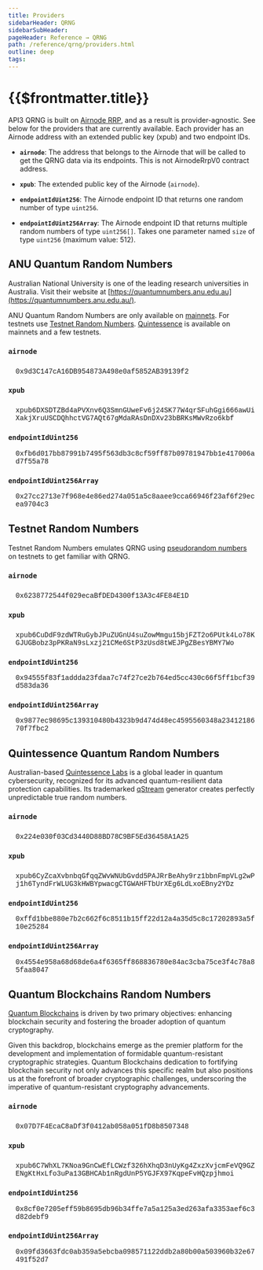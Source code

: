 ```yaml
---
title: Providers
sidebarHeader: QRNG
sidebarSubHeader:
pageHeader: Reference → QRNG
path: /reference/qrng/providers.html
outline: deep
tags:
---
```


<PageHeader/>

<QrngRemoval/>

<SearchHighlight/>

<FlexStartTag/>

# {{$frontmatter.title}}

API3 QRNG is built on [Airnode RRP](/reference/airnode/latest/concepts/), and as
a result is provider-agnostic. See below for the providers that are currently
available. Each provider has an Airnode address with an extended public key
(xpub) and two endpoint IDs.

- <b>`airnode`</b>: The address that belongs to the Airnode that will be called
  to get the QRNG data via its endpoints. This is not AirnodeRrpV0 contract
  address.

- <b>`xpub`</b>: The extended public key of the Airnode (`airnode`).

- <b>`endpointIdUint256`</b>: The Airnode endpoint ID that returns one random
  number of type `uint256`.

- <b>`endpointIdUint256Array`</b>: The Airnode endpoint ID that returns multiple
  random numbers of type `uint256[]`. Takes one parameter named `size` of type
  `uint256` (maximum value: 512).

## ANU Quantum Random Numbers

Australian National University is one of the leading research universities in
Australia. Visit their website at
[https://quantumnumbers.anu.edu.au](https://quantumnumbers.anu.edu.au/).

ANU Quantum Random Numbers are only available on
[mainnets](/reference/qrng/chains.md#anu). For testnets use
[Testnet Random Numbers](/reference/qrng/providers.md#testnet-random-numbers).
[Quintessence](/reference/qrng/providers.md#quintessence-quantum-random-numbers)
is available on mainnets and a few testnets.

### `airnode`

<div style="word-wrap:break-word;margin-top:25px;">
<div style="margin-top:15px;margin-left:15px">
    <span style="font-family:courier">0x9d3C147cA16DB954873A498e0af5852AB39139f2</span>
    <CopyIcon text="0x9d3C147cA16DB954873A498e0af5852AB39139f2"/>
</div>
</div>

### `xpub`

<div style="word-wrap:break-word;margin-top:25px;">
<div style="margin-top:15px;margin-left:15px">
    <span style="font-family:courier">xpub6DXSDTZBd4aPVXnv6Q3SmnGUweFv6j24SK77W4qrSFuhGgi666awUiXakjXruUSCDQhhctVG7AQt67gMdaRAsDnDXv23bBRKsMWvRzo6kbf</span>
    <CopyIcon text="xpub6DXSDTZBd4aPVXnv6Q3SmnGUweFv6j24SK77W4qrSFuhGgi666awUiXakjXruUSCDQhhctVG7AQt67gMdaRAsDnDXv23bBRKsMWvRzo6kbf"/>
</div>
</div>

### `endpointIdUint256`

<div style="word-wrap:break-word;margin-top:15px;margin-left:15px">
    <span style="font-family:courier">0xfb6d017bb87991b7495f563db3c8cf59ff87b09781947bb1e417006ad7f55a78</span>
    <CopyIcon text="0xfb6d017bb87991b7495f563db3c8cf59ff87b09781947bb1e417006ad7f55a78"/>
</div>

### `endpointIdUint256Array`

<div style="word-wrap:break-word;margin-top:15px;margin-left:15px;">
    <span style="font-family:courier">0x27cc2713e7f968e4e86ed274a051a5c8aaee9cca66946f23af6f29ecea9704c3</span>
    <CopyIcon text="0x27cc2713e7f968e4e86ed274a051a5c8aaee9cca66946f23af6f29ecea9704c3"/>
</div>

## Testnet Random Numbers

Testnet Random Numbers emulates QRNG using
[pseudorandom numbers](https://www.mathworks.com/help/stats/generating-random-data.html)
on testnets to get familiar with QRNG.

### `airnode`

<div style="word-wrap:break-word;margin-top:25px;">
<div style="margin-top:15px;margin-left:15px">
    <span style="font-family:courier">0x6238772544f029ecaBfDED4300f13A3c4FE84E1D</span>
    <CopyIcon text="0x6238772544f029ecaBfDED4300f13A3c4FE84E1D"/>
</div>
</div>

### `xpub`

<div style="word-wrap:break-word;margin-top:25px;">
<div style="margin-top:15px;margin-left:15px">
    <span style="font-family:courier">xpub6CuDdF9zdWTRuGybJPuZUGnU4suZowMmgu15bjFZT2o6PUtk4Lo78KGJUGBobz3pPKRaN9sLxzj21CMe6StP3zUsd8tWEJPgZBesYBMY7Wo</span>
    <CopyIcon text="xpub6CuDdF9zdWTRuGybJPuZUGnU4suZowMmgu15bjFZT2o6PUtk4Lo78KGJUGBobz3pPKRaN9sLxzj21CMe6StP3zUsd8tWEJPgZBesYBMY7Wo"/>
</div>
</div>

### `endpointIdUint256`

<div style="word-wrap:break-word;margin-top:15px;margin-left:15px">
    <span style="font-family:courier">0x94555f83f1addda23fdaa7c74f27ce2b764ed5cc430c66f5ff1bcf39d583da36</span>
    <CopyIcon text="0x94555f83f1addda23fdaa7c74f27ce2b764ed5cc430c66f5ff1bcf39d583da36"/>
</div>

### `endpointIdUint256Array`

<div style="word-wrap:break-word;margin-top:15px;margin-left:15px;">
    <span style="font-family:courier">0x9877ec98695c139310480b4323b9d474d48ec4595560348a2341218670f7fbc2</span>
    <CopyIcon text="0x9877ec98695c139310480b4323b9d474d48ec4595560348a2341218670f7fbc2"/>
</div>

## Quintessence Quantum Random Numbers

Australian-based [Quintessence Labs](https://www.quintessencelabs.com/) is a
global leader in quantum cybersecurity, recognized for its advanced
quantum-resilient data protection capabilities. Its trademarked
[qStream](https://www.quintessencelabs.com/products#qrng) generator creates
perfectly unpredictable true random numbers.

<!-- Need css for mobile -->

### `airnode`

<div style="word-wrap:break-word;margin-top:25px;">
<div style="margin-top:15px;margin-left:15px">
    <span style="font-family:courier">0x224e030f03Cd3440D88BD78C9BF5Ed36458A1A25</span>
    <CopyIcon text="0x224e030f03Cd3440D88BD78C9BF5Ed36458A1A25"/>
</div>
</div>

### `xpub`

<div style="word-wrap:break-word;margin-top:25px;">
<div style="margin-top:15px;margin-left:15px">
    <span style="font-family:courier">xpub6CyZcaXvbnbqGfqqZWvWNUbGvdd5PAJRrBeAhy9rz1bbnFmpVLg2wPj1h6TyndFrWLUG3kHWBYpwacgCTGWAHFTbUrXEg6LdLxoEBny2YDz</span>
    <CopyIcon text="xpub6CyZcaXvbnbqGfqqZWvWNUbGvdd5PAJRrBeAhy9rz1bbnFmpVLg2wPj1h6TyndFrWLUG3kHWBYpwacgCTGWAHFTbUrXEg6LdLxoEBny2YDz"/>
</div>
</div>

### `endpointIdUint256`

<div style="word-wrap:break-word;margin-top:15px;margin-left:15px">
    <span style="font-family:courier">0xffd1bbe880e7b2c662f6c8511b15ff22d12a4a35d5c8c17202893a5f10e25284</span>
    <CopyIcon text="0xffd1bbe880e7b2c662f6c8511b15ff22d12a4a35d5c8c17202893a5f10e25284"/>
</div>

### `endpointIdUint256Array`

<div style="word-wrap:break-word;margin-top:15px;margin-left:15px;">
    <span style="font-family:courier">0x4554e958a68d68de6a4f6365ff868836780e84ac3cba75ce3f4c78a85faa8047</span>
    <CopyIcon text="0x4554e958a68d68de6a4f6365ff868836780e84ac3cba75ce3f4c78a85faa8047"/>
</div>

## Quantum Blockchains Random Numbers

[Quantum Blockchains](https://www.quantumblockchains.io/) is driven by two
primary objectives: enhancing blockchain security and fostering the broader
adoption of quantum cryptography.

Given this backdrop, blockchains emerge as the premier platform for the
development and implementation of formidable quantum-resistant cryptographic
strategies. Quantum Blockchains dedication to fortifying blockchain security not
only advances this specific realm but also positions us at the forefront of
broader cryptographic challenges, underscoring the imperative of
quantum-resistant cryptography advancements.

<!-- Need css for mobile -->

### `airnode`

<div style="word-wrap:break-word;margin-top:25px;">
<div style="margin-top:15px;margin-left:15px">
    <span style="font-family:courier">0x07D7F4EcaC8aDf3f0412ab058a051fD8b8507348</span>
    <CopyIcon text="0x07D7F4EcaC8aDf3f0412ab058a051fD8b8507348"/>
</div>
</div>

### `xpub`

<div style="word-wrap:break-word;margin-top:25px;">
<div style="margin-top:15px;margin-left:15px">
    <span style="font-family:courier">xpub6C7WhXL7KNoa9GnCwEfLCWzf326hXhqD3nUyKg4ZxzXvjcmFeVQ9GZENgKtHxLfo3uPa13GBHCAb1nRgdUnP5YGJFX97KqpeFvHQzpjhmoi</span>
    <CopyIcon text="xpub6C7WhXL7KNoa9GnCwEfLCWzf326hXhqD3nUyKg4ZxzXvjcmFeVQ9GZENgKtHxLfo3uPa13GBHCAb1nRgdUnP5YGJFX97KqpeFvHQzpjhmoi"/>
</div>
</div>

### `endpointIdUint256`

<div style="word-wrap:break-word;margin-top:15px;margin-left:15px">
    <span style="font-family:courier">0x8cf0e7205eff59b8695db96b34ffe7a5a125a3ed263afa3353aef6c3d82debf9</span>
    <CopyIcon text="0x8cf0e7205eff59b8695db96b34ffe7a5a125a3ed263afa3353aef6c3d82debf9"/>
</div>

### `endpointIdUint256Array`

<div style="word-wrap:break-word;margin-top:15px;margin-left:15px;">
    <span style="font-family:courier">0x09fd3663fdc0ab359a5ebcba098571122ddb2a80b00a503960b32e67491f52d7</span>
    <CopyIcon text="0x09fd3663fdc0ab359a5ebcba098571122ddb2a80b00a503960b32e67491f52d7"/>
</div>

<FlexEndTag/>
